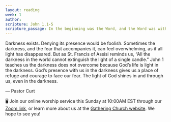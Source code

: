 ```yaml
---
layout: reading
week: 1
author:
scripture: John 1.1-5
scripture_passage: In the beginning was the Word, and the Word was with God, and the Word was God. He was in the beginning with God. All things came into being through him, and without him not one thing came into being. What has come into being in him was life,[a] and the life was the light of all people. The light shines in the darkness, and the darkness did not overcome it.
---
```


Darkness exists. Denying its presence would be foolish. Sometimes the darkness, and the fear that accompanies it, can feel overwhelming, as if all light has disappeared. But as St. Francis of Assisi reminds us, “All the darkness in the world cannot extinguish the light of a single candle.” John 1 teaches us the darkness does not overcome because God’s life is light in the darkness. God’s presence with us in the darkness gives us a place of refuge and courage to face our fear. The light of God shines in and through us, even in the darkness.

<p class="author">— Pastor Curt</p>

<div class="invitation">
	<p>🖥 Join our online worship service this Sunday at 10:00AM EST through our <a href="{{ site.zoom_link }}">Zoom link</a>, or learn more about us at the <a href="{{ site.gathering_url }}">Gathering Church website</a>. We hope to see you!</p>
</div>


